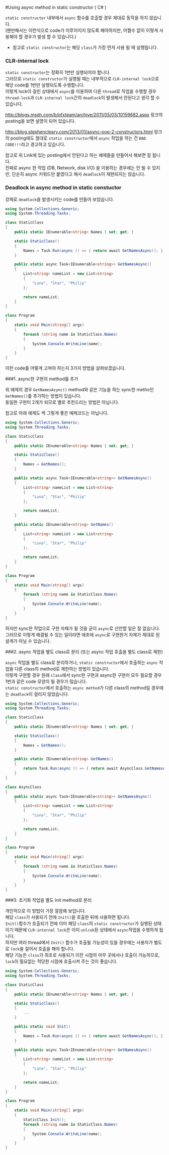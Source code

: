 #Using async method in static constructor ( C# )

`static constructor` 내부에서 `async` 함수를 호출할 경우 제대로 동작을 하지 않습니다.  
(왠만해서는 이런식으로 code가 이루어지지 않도록 해야하지만, 어쩔수 없이 이렇게 사용해야 할 경우가 발생 할 수 있습니다.)  

* 참고로 `static constructor`는 해당 `class`가 가장 먼저 사용 될 때 실행됩니다.

### CLR-internal lock

`static constructor`는 정확히 1번만 실행되어야 합니다.  
그러므로 `static constructor`가 실행될 때는 내부적으로 `CLR-internal lock`으로 해당 code를 1번만 실행되도록 수행합니다.  
이렇게 lock이 걸린 상태에서 `async`를 이용하여 다른 `thread`로 작업을 수행할 경우 `thread-lock`과 `CLR-internal lock`간의 `deadlock`이 발생해서 안된다고 생각 할 수 있습니다.

<http://blogs.msdn.com/b/pfxteam/archive/2011/05/03/10159682.aspx> 링크의 posting을 보면 설명이 되어 있습니다.

<http://blog.stephencleary.com/2013/01/async-oop-2-constructors.html> 링크의 posting에도 절대로 `static constructor`에서 `async` 작업을 하는 건 `BAD CODE!!!`라고 경고하고 있습니다.

참고로 위 Link에 있는 posting에서 안된다고 하는 예제들을 만들어서 해보면 잘 됩니다.  
진짜로 async 한 작업 (DB, Network, disk I/O) 을 이용하는 경우에는 안 될 수 있지만, 단순히 async 키워드만 붙였다고 해서 `deadlock`이 재현되지는 않습니다.

### Deadlock in async method in static constuctor

강제로 `deadlock`을 발생시키는 code를 만들어 보았습니다.

```C#
using System.Collections.Generic;
using System.Threading.Tasks;

class StaticClass
{
    public static IEnumerable<string> Names { set; get; }

    static StaticClass()
    {
        Names = Task.Run(async () => { return await GetNamesAsync(); }).Result;
    }

    public static async Task<IEnumerable<string>> GetNamesAsync()
    {
        List<string> nameList = new List<string>
        {
            "Luna", "Star", "Philip"
        };

        return nameList;
    }
}

class Program
{
    static void Main(string[] args)
    {
        foreach (string name in StaticClass.Names)
        {
            System.Console.WriteLine(name);
        }
    }
}
```

이런 code를 어떻게 고쳐야 하는지 3가지 방법을 살펴보겠습니다.

###1. async한 구현의 method를 추가

위 예제의 경우 `GetNamesAsync()` method와 같은 기능을 하는 sync한 metho인 `GetNames()`를 추가하는 방법이 있습니다.  
동일한 구현이 2개가 되므로 별로 추천드리는 방법은 아닙니다.  

참고로 아래 예제도 썩 그렇게 좋은 예제코드는 아닙니다.

```C#
using System.Collections.Generic;
using System.Threading.Tasks;

class StaticClass
{
    public static IEnumerable<string> Names { set; get; }

    static StaticClass()
    {
        Names = GetNames();
    }

    public static async Task<IEnumerable<string>> GetNamesAsync()
    {
        List<string> nameList = new List<string>
        {
            "Luna", "Star", "Philip"
        };

        return nameList;
    }

    public static IEnumerable<string> GetNames()
    {
        List<string> nameList = new List<string>
        {
            "Luna", "Star", "Philip"
        };

        return nameList;
    }
}

class Program
{
    static void Main(string[] args)
    {
        foreach (string name in StaticClass.Names)
        {
            System.Console.WriteLine(name);
        }
    }
}
```

하지만 sync한 작업으로 구현 자체가 될 것을 굳이 `async`로 선언할 일은 잘 없습니다.  
그러므로 이렇게 해결될 수 있는 일이라면 애초에 `async`로 구현한거 자체가 제대로 된 설계가 아닐 수 있습니다.

###2. async 작업을 별도 class로 분리 (또는 async 작업 호출을 별도 class로 제한)

`async` 작업을 별도 class로 분리하거나,
`static constructor`에서 호출하는 `async` 작업을 다른 class의 method로 제한하는 방법이 있습니다.  
이렇게 구현할 경우 원래 `class`에서 sync한 구현과 async한 구현이 모두 필요할 경우 1번과 같은 code 모양이 될 경우가 많습니다.  
`static constructor`에서 호출하는 `async method`가 다른 class의 method일 경우에는 `deadlock`이 걸리지 않았습니다.  

```C#
using System.Collections.Generic;
using System.Threading.Tasks;

class StaticClass
{
    public static IEnumerable<string> Names { set; get; }

    static StaticClass()
    {
        Names = GetNames();
    }

    public static IEnumerable<string> GetNames()
    {
        return Task.Run(async () => { return await AsyncClass.GetNamesAsync(); }).Result; ;
    }
}

class AsyncClass
{
    public static async Task<IEnumerable<string>> GetNamesAsync()
    {
        List<string> nameList = new List<string>
        {
            "Luna", "Star", "Philip"
        };

        return nameList;
    }
}

class Program
{
    static void Main(string[] args)
    {
        foreach (string name in StaticClass.Names)
        {
            System.Console.WriteLine(name);
        }
    }
}
```

###3. 초기화 작업을 별도 Init method로 분리

개인적으로 이 방법이 가장 깔끔해 보입니다.  
해당 `class`가 사용되기 전에 `Init()`을 호출한 뒤에 사용하면 됩니다.  
`Init()`함수가 호출되기 전에 이미 해당 `class`의 `static constructor`가 실행된 상태이기 때문에 `CLR-internal lock`은 이미 `unlcok`된 상태에서 `async`작업을 수행하게 됩니다.    
하지만 여러 thread에서 `Init()` 함수가 호출될 가능성이 있을 경우에는 사용자가 별도로 `lock`을 걸어서 호출을 해야 합니다.  
해당 기능은 `clsss`가 최초로 사용되기 이전 시점의 아무 곳에서나 호출이 가능하므로, `lock`이 필요없는 적당한 시점에 호출시켜 주는 것이 좋습니다.  

```C#
using System.Collections.Generic;
using System.Threading.Tasks;

class StaticClass
{
    public static IEnumerable<string> Names { set; get; }

    static StaticClass()
    {
        ...
    }

    public static void Init()
    {
        Names = Task.Run(async () => { return await GetNamesAsync(); }).Result;
    }

    public static async Task<IEnumerable<string>> GetNamesAsync()
    {
        List<string> nameList = new List<string>
        {
            "Luna", "Star", "Philip"
        };

        return nameList;
    }
}

class Program
{
    static void Main(string[] args)
    {
        StaticClass.Init();
        foreach (string name in StaticClass.Names)
        {
            System.Console.WriteLine(name);
        }
    }
}
```




